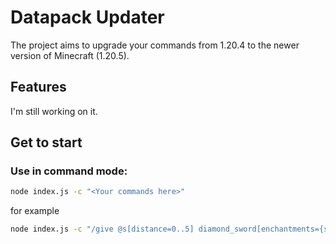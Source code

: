 # Datapack Updater
The project aims to upgrade your commands from 1.20.4 to the newer version of Minecraft (1.20.5).

## Features
I'm still working on it.

## Get to start
### Use in command mode:
```bash
node index.js -c "<Your commands here>"
```
for example
```bash
node index.js -c "/give @s[distance=0..5] diamond_sword[enchantments={sharpness:1}]{Enchantments:[{id:\"sharpness\",lvl:1s}]}"
```
